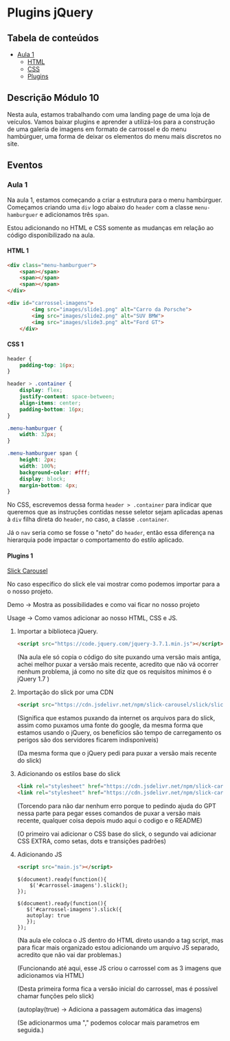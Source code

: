 # Plugins jQuery

## Tabela de conteúdos
- [Aula 1](#aula-1)
    - [HTML](#html-1)
    - [CSS](#css-1)
    - [Plugins](#plugins-1)


## Descrição Módulo 10

Nesta aula, estamos trabalhando com uma landing page de uma loja de veículos. Vamos baixar plugins e aprender a utilizá-los para a construção de uma galeria de imagens em formato de carrossel e do menu hambúrguer, uma forma de deixar os elementos do menu mais discretos no site.

## Eventos

### Aula 1

Na aula 1, estamos começando a criar a estrutura para o menu hambúrguer. Começamos criando uma `div` logo abaixo do `header` com a classe `menu-hamburguer` e adicionamos três `span`.

Estou adicionando no HTML e CSS somente as mudanças em relação ao código disponibilizado na aula.

#### HTML 1

```html
<div class="menu-hamburguer">
    <span></span>
    <span></span>
    <span></span>
</div>

<div id="carrossel-imagens">
        <img src="images/slide1.png" alt="Carro da Porsche">
        <img src="images/slide2.png" alt="SUV BMW">
        <img src="images/slide3.png" alt="Ford GT">
    </div>


```

#### CSS 1

```css
header {
    padding-top: 16px;
}

header > .container {
    display: flex;
    justify-content: space-between;
    align-items: center;
    padding-bottom: 16px;
}

.menu-hamburguer {
    width: 32px;
}

.menu-hamburguer span {
    height: 2px;
    width: 100%;
    background-color: #fff;
    display: block;
    margin-bottom: 4px;
}
```

No CSS, escrevemos dessa forma `header > .container` para indicar que queremos que as instruções contidas nesse seletor sejam aplicadas apenas à `div` filha direta do `header`, no caso, a classe `.container`.

Já o `nav` seria como se fosse o "neto" do `header`, então essa diferença na hierarquia pode impactar o comportamento do estilo aplicado.

#### Plugins 1

[Slick Carousel](https://kenwheeler.github.io/slick/)  

No caso específico do slick ele vai mostrar como podemos importar para a o nosso projeto.  

Demo -> Mostra as possibilidades e como vai ficar no nosso projeto

Usage -> Como vamos adicionar ao nosso HTML, CSS e JS.

1. Importar a biblioteca jQuery. 

    ```HTML
    <script src="https://code.jquery.com/jquery-3.7.1.min.js"></script>
    ```

    (Na aula ele só copia o código do site puxando uma versão mais antiga, achei melhor puxar a versão mais recente, acredito que não vá ocorrer nenhum problema, já como no site diz que os requisitos mínimos é o jQuery 1.7 )


2. Importação do slick por uma CDN
     ```HTML
    <script src="https://cdn.jsdelivr.net/npm/slick-carousel/slick/slick.min.js"></script>
    ```
    (Significa que estamos puxando da internet os arquivos para do slick, assim como puxamos uma fonte do google, da mesma forma que estamos usando o jQuery, os benefícios são tempo de carregamento os perigos são dos servidores ficarem indisponíveis)

    (Da mesma forma que o jQuery pedi para puxar a versão mais recente do slick)

3. Adicionando os estilos base do slick
    ```HTML
    <link rel="stylesheet" href="https://cdn.jsdelivr.net/npm/slick-carousel/slick/slick.css"/>
    <link rel="stylesheet" href="https://cdn.jsdelivr.net/npm/slick-carousel/slick/slick-theme.css"/>
    ```

    (Torcendo para não dar nenhum erro porque to pedindo ajuda do GPT nessa parte para pegar esses comandos de puxar a versão mais recente, qualquer coisa depois mudo aqui o codigo e o README)

    (O primeiro vai adicionar o CSS base do slick, o segundo vai adicionar CSS EXTRA, como setas, dots e transições padrões)

4. Adicionando JS
    ```HTML
    <script src="main.js"></script>
    ```

    ```JS
    $(document).ready(function(){
        $('#carrossel-imagens').slick();
    });
    ```

     ```JS
    $(document).ready(function(){
        $('#carrossel-imagens').slick({
        autoplay: true
        });
    });
    ```

    (Na aula ele coloca o JS dentro do HTML direto usando a tag script, mas para ficar mais organizado estou adicionando um arquivo JS separado, acredito que não vai dar problemas.)

    (Funcionando até aqui, esse JS criou o carrossel com as 3 imagens que adicionamos via HTML)

    (Desta primeira forma fica a versão inicial do carrossel, mas é possível chamar funções pelo slick)

    (autoplay(true) -> Adiciona a passagem automática das imagens)

    (Se adicionarmos uma "," podemos colocar mais parametros em seguida.)